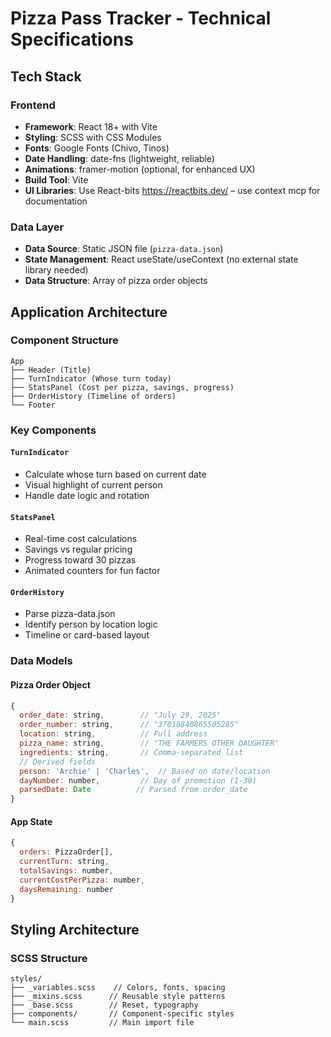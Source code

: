 # Pizza Pass Tracker - Technical Specifications

## Tech Stack

### Frontend
- **Framework**: React 18+ with Vite
- **Styling**: SCSS with CSS Modules
- **Fonts**: Google Fonts (Chivo, Tinos)
- **Date Handling**: date-fns (lightweight, reliable)
- **Animations**: framer-motion (optional, for enhanced UX)
- **Build Tool**: Vite
- **UI Libraries**: Use React-bits https://reactbits.dev/ – use context mcp for documentation

### Data Layer
- **Data Source**: Static JSON file (`pizza-data.json`)
- **State Management**: React useState/useContext (no external state library needed)
- **Data Structure**: Array of pizza order objects

## Application Architecture

### Component Structure
```
App
├── Header (Title)
├── TurnIndicator (Whose turn today)
├── StatsPanel (Cost per pizza, savings, progress)
├── OrderHistory (Timeline of orders)
└── Footer
```

### Key Components

#### `TurnIndicator`
- Calculate whose turn based on current date
- Visual highlight of current person
- Handle date logic and rotation 

#### `StatsPanel`
- Real-time cost calculations
- Savings vs regular pricing
- Progress toward 30 pizzas
- Animated counters for fun factor

#### `OrderHistory`
- Parse pizza-data.json
- Identify person by location logic
- Timeline or card-based layout

### Data Models

#### Pizza Order Object
```javascript
{
  order_date: string,        // "July 29, 2025"
  order_number: string,      // "37010840865505285"
  location: string,          // Full address
  pizza_name: string,        // "THE FARMERS OTHER DAUGHTER"
  ingredients: string,       // Comma-separated list
  // Derived fields
  person: 'Archie' | 'Charles',  // Based on date/location
  dayNumber: number,         // Day of promotion (1-30)
  parsedDate: Date          // Parsed from order_date
}
```

#### App State
```javascript
{
  orders: PizzaOrder[],
  currentTurn: string,
  totalSavings: number,
  currentCostPerPizza: number,
  daysRemaining: number
}
```

## Styling Architecture

### SCSS Structure
```
styles/
├── _variables.scss    // Colors, fonts, spacing
├── _mixins.scss      // Reusable style patterns
├── _base.scss        // Reset, typography
├── components/       // Component-specific styles
└── main.scss         // Main import file
```

